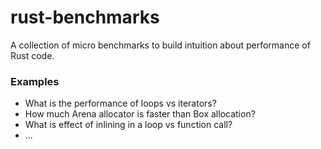 # rust-benchmarks
A collection of micro benchmarks to build intuition about performance of Rust code.

### Examples
- What is the performance of loops vs iterators?
- How much Arena allocator is faster than Box allocation?
- What is effect of inlining in a loop vs function call?
- ...


